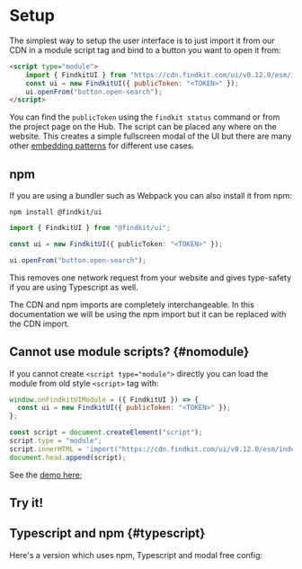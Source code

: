 # Setup

The simplest way to setup the user interface is to just import it from our
CDN in a module script tag and bind to a button you want to open it from:

```html
<script type="module">
	import { FindkitUI } from "https://cdn.findkit.com/ui/v0.12.0/esm/index.js";
	const ui = new FindkitUI({ publicToken: "<TOKEN>" });
	ui.openFrom("button.open-search");
</script>
```

You can find the `publicToken` using the `findkit status` command or from the
project page on the Hub. The script can be placed any where on the website.
This creates a simple fullscreen modal of the UI but there are many other
[embedding patterns](/ui/patterns/embedding/) for different use cases.

## npm

If you are using a bundler such as Webpack you can also install it from npm:

```
npm install @findkit/ui
```

```ts
import { FindkitUI } from "@findkit/ui";

const ui = new FindkitUI({ publicToken: "<TOKEN>" });

ui.openFrom("button.open-search");
```

This removes one network request from your website and gives type-safety if you
are using Typescript as well.

The CDN and npm imports are completely interchangeable. In this documentation
we will be using the npm import but it can be replaced with the CDN import.

## Cannot use module scripts? {#nomodule}

If you cannot create `<script type="module">` directly you can load the module from
old style `<script>` tag with:

```js
window.onFindkitUIModule = ({ FindkitUI }) => {
  const ui = new FindkitUI({ publicToken: "<TOKEN>" });
};

const script = document.createElement("script");
script.type = "module";
script.innerHTML = 'import("https://cdn.findkit.com/ui/v0.12.0/esm/index.js").then(onFindkitUIModule)';
document.head.append(script);
```

See the [demo here](https://jsfiddle.net/6dagn0qy/6/);

## Try it!

<Codesandbox example="static/simple" />

## Typescript and npm {#typescript}

Here's a version which uses npm, Typescript and modal free config:

<Codesandbox example="bundled/typescript" />
